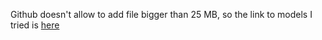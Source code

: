 
Github doesn't allow to add file bigger than 25 MB, so the link to models I tried is [here](https://github.com/tensorflow/models/blob/master/research/object_detection/g3doc/detection_model_zoo.md)
